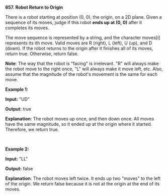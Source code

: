 **657. Robot Return to Origin**

There is a robot starting at position (0, 0), the origin, on a 2D plane. Given a sequence of its moves, judge if this robot **ends up at (0, 0)** after it completes its moves.

The move sequence is represented by a string, and the character moves[i] represents its ith move. Valid moves are R (right), L (left), U (up), and D (down). If the robot returns to the origin after it finishes all of its moves, return true. Otherwise, return false.

**Note**: The way that the robot is "facing" is irrelevant. "R" will always make the robot move to the right once, "L" will always make it move left, etc. Also, assume that the magnitude of the robot's movement is the same for each move.

**Example 1:**

**Input:** "UD"

**Output:** true 

**Explanation**: The robot moves up once, and then down once. All moves have the same magnitude, so it ended up at the origin where it started. Therefore, we return true.

 

**Example 2:**

**Input:** "LL"

**Output:** false

**Explanation**: The robot moves left twice. It ends up two "moves" to the left of the origin. We return false because it is not at the origin at the end of its moves.
